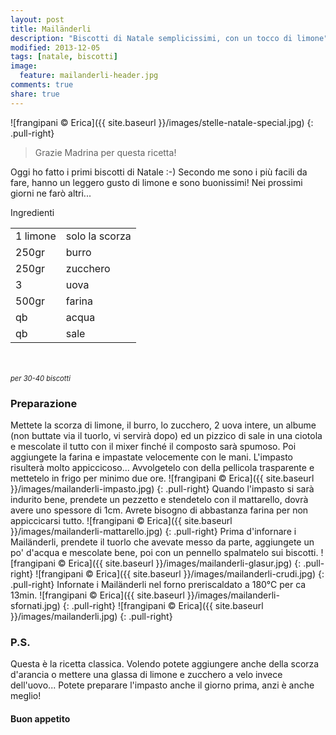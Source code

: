 ```yaml
---
layout: post
title: Mailänderli
description: "Biscotti di Natale semplicissimi, con un tocco di limone"
modified: 2013-12-05
tags: [natale, biscotti]
image:
  feature: mailanderli-header.jpg
comments: true
share: true
---
```


![frangipani © Erica]({{ site.baseurl }}/images/stelle-natale-special.jpg)
{: .pull-right}
> Grazie Madrina per questa ricetta!

Oggi ho fatto i primi biscotti di Natale :-) Secondo me sono i più facili da fare, hanno un leggero gusto di limone e sono buonissimi! Nei prossimi giorni ne farò altri...


<div class="ingredients">
  <div class="ingredients-title">Ingredienti</div>
  <table>
    <tbody>
      <tr>
        <td>1 limone</td>
        <td>solo la scorza</td>
      </tr>
      <tr>
        <td>250gr</td>
        <td>burro</td>
      </tr>
      <tr>
        <td>250gr</td>
        <td>zucchero</td>
      </tr>
      <tr>
        <td>3</td>
        <td>uova</td>
      </tr>
      <tr>
        <td>500gr</td>
        <td>farina</td>       
      </tr>
      <tr>
        <td>qb</td>
        <td>acqua</td>        
      </tr>
      <tr>
        <td>qb</td>
        <td>sale</td>
      </tr>
    </tbody>
  </table>
  <br></br>
  <i class="pull-right" style="font-size: 80%;">per 30-40 biscotti</i>
</div>


<h3>
  <font color="grey">
    <i class="icon-cogs"></i>
  </font> Preparazione
</h3>

Mettete la scorza di limone, il burro, lo zucchero, 2 uova intere, un albume (non buttate via il tuorlo, vi servirà dopo) ed un pizzico di sale in una ciotola e mescolate il tutto con il mixer finché il composto sarà spumoso. Poi aggiungete la farina e impastate velocemente con le mani. L'impasto risulterà molto appiccicoso... Avvolgetelo con della pellicola trasparente e mettetelo in frigo per minimo due ore.
![frangipani © Erica]({{ site.baseurl }}/images/mailanderli-impasto.jpg)
{: .pull-right}
Quando l'impasto si sarà indurito bene, prendete un pezzetto e stendetelo con il mattarello, dovrà avere uno spessore di 1cm. Avrete bisogno di abbastanza farina per non appiccicarsi tutto.
![frangipani © Erica]({{ site.baseurl }}/images/mailanderli-mattarello.jpg)
{: .pull-right}
Prima d'infornare i Mailänderli, prendete il tuorlo che avevate messo da parte, aggiungete un po' d'acqua e mescolate bene, poi con un pennello spalmatelo sui biscotti.
![frangipani © Erica]({{ site.baseurl }}/images/mailanderli-glasur.jpg)
{: .pull-right}
![frangipani © Erica]({{ site.baseurl }}/images/mailanderli-crudi.jpg)
{: .pull-right}
Infornate i Mailänderli nel forno preriscaldato a 180°C per ca 13min.
![frangipani © Erica]({{ site.baseurl }}/images/mailanderli-sfornati.jpg)
{: .pull-right}
![frangipani © Erica]({{ site.baseurl }}/images/mailanderli.jpg)
{: .pull-right}


<h3>
  <font color="#FFCC00">
    <i class="icon-lightbulb"></i>
  </font> P.S.
</h3>


Questa è la ricetta classica. Volendo potete aggiungere anche della scorza d'arancia o mettere una glassa di limone e zucchero a velo invece dell'uovo... Potete preparare l'impasto anche il giorno prima, anzi è anche meglio!

<h4>Buon appetito
  <font color="red">
    <i class="icon-smile"></i>
  </font>
</h4>
